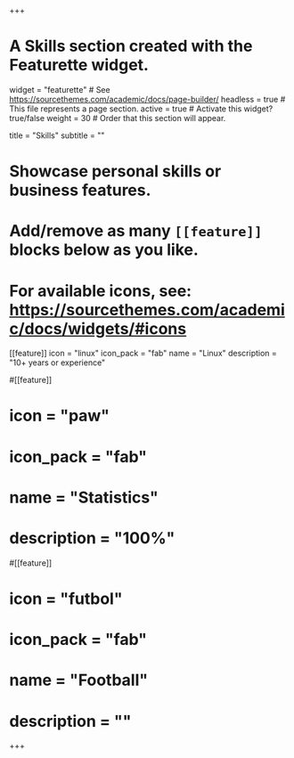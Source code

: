 +++
# A Skills section created with the Featurette widget.
widget = "featurette"  # See https://sourcethemes.com/academic/docs/page-builder/
headless = true  # This file represents a page section.
active = true  # Activate this widget? true/false
weight = 30  # Order that this section will appear.

title = "Skills"
subtitle = ""

# Showcase personal skills or business features.
# 
# Add/remove as many `[[feature]]` blocks below as you like.
# 
# For available icons, see: https://sourcethemes.com/academic/docs/widgets/#icons

[[feature]]
  icon = "linux"
  icon_pack = "fab"
  name = "Linux"
  description = "10+ years or experience"
  
#[[feature]]
#  icon = "paw"
#  icon_pack = "fab"
#  name = "Statistics"
#  description = "100%"
  
#[[feature]]
#  icon = "futbol"
#  icon_pack = "fab"
#  name = "Football"
#  description = ""

+++
